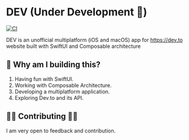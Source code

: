 # DEV (Under Development 🔧)

[![CI](https://github.com/hadiidbouk/DEV.iOS/actions/workflows/build.yml/badge.svg?branch=main)](https://github.com/hadiidbouk/DEV/actions/workflows/build.yml)

DEV is an unofficial multiplatform (iOS and macOS) app for https://dev.to website built with SwiftUI and Composable architecture

## 🧐 Why am I building this?

1. Having fun with SwiftUI.
1. Working with Composable Architecture.
1. Developing a multiplatform application.
1. Exploring Dev.to and its API.

## 👏🏻 Contributing 👏🏻

I am very open to feedback and contribution.
